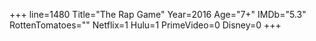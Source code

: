 +++
line=1480
Title="The Rap Game"
Year=2016
Age="7+"
IMDb="5.3"
RottenTomatoes=""
Netflix=1
Hulu=1
PrimeVideo=0
Disney=0
+++

